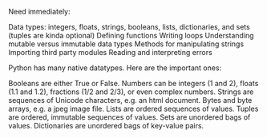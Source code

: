 Need immediately:

Data types: integers, floats, strings, booleans, lists, dictionaries, and sets (tuples are kinda optional)
Defining functions
Writing loops
Understanding mutable versus immutable data types
Methods for manipulating strings
Importing third party modules
Reading and interpreting errors

Python has many native datatypes. Here are the important ones:

Booleans are either True or False.
Numbers can be integers (1 and 2), floats (1.1 and 1.2), fractions (1/2 and 2/3), or even complex numbers.
Strings are sequences of Unicode characters, e.g. an html document.
Bytes and byte arrays, e.g. a jpeg image file.
Lists are ordered sequences of values.
Tuples are ordered, immutable sequences of values.
Sets are unordered bags of values.
Dictionaries are unordered bags of key-value pairs.

